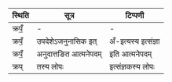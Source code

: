 | स्थिति | सूत्र | टिप्पणी |
| ----- | ------- | ------ |
| क्रपँ॒ | - | - |
| क्रपँ॒ | उपदेशेऽजनुनासिक इत् | अँ-इत्यस्य इत्संज्ञा |
| क्रपँ॒ | अनुदात्तङित आत्मनेपदम् | इति आत्मनेपदम् |
| क्रप् | तस्य लोपः | इत्संज्ञकस्य लोपः |
